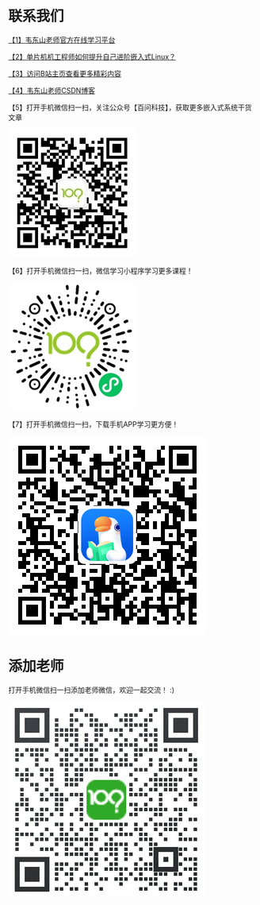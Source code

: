 # 联系我们

[【1】韦东山老师官方在线学习平台](https://www.100ask.net/page)


[【2】单片机机工程师如何提升自己进阶嵌入式Linux？](https://mp.weixin.qq.com/s/T5JcyPcdVKhX7Q1E28Azcw)

[【3】访问B站主页查看更多精彩内容](https://space.bilibili.com/275908810)

[【4】韦东山老师CSDN博客](https://blog.csdn.net/thisway_diy)

【5】打开手机微信扫一扫，关注公众号【百问科技】，获取更多嵌入式系统干货文章

![wechat](index_img/WeChat_Subscription.jpg)

【6】打开手机微信扫一扫，微信学习小程序学习更多课程！

![wechat_applet](index_img/wechat_applet.jpg)

【7】打开手机微信扫一扫，下载手机APP学习更方便！

![app](index_img/app.png)

 
# 添加老师

打开手机微信扫一扫添加老师微信，欢迎一起交流！ :) 

![WeChat](index_img/wechat.png)

